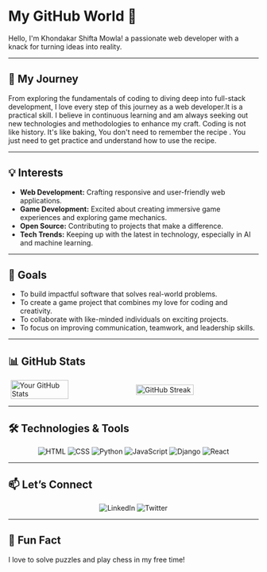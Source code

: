 # My GitHub World 👋

Hello, I'm Khondakar Shifta Mowla! a passionate web developer with a knack for turning ideas into reality.

---
## 🌟 My Journey

From exploring the fundamentals of coding to diving deep into full-stack development, I love every step of this journey as a web developer.It is a practical skill. I believe in continuous learning and am always seeking out new technologies and methodologies to enhance my craft. Coding is not like history.
It's like baking, You don't need to remember the recipe . You just need to get practice and understand how to use the recipe.

---

## 💡 Interests
- **Web Development:** Crafting responsive and user-friendly web applications.
- **Game Development:** Excited about creating immersive game experiences and exploring game mechanics.
- **Open Source:** Contributing to projects that make a difference.
- **Tech Trends:** Keeping up with the latest in technology, especially in AI and machine learning.
  
---

## 🎯 Goals
- To build impactful software that solves real-world problems.
- To create a game project that combines my love for coding and creativity.
- To collaborate with like-minded individuals on exciting projects.
- To focus on improving communication, teamwork, and leadership skills.

---

## 📊 GitHub Stats

<div style="display: flex; justify-content: space-around; align-items: center;">
  <img src="https://github-readme-stats.vercel.app/api?username=Shiftamowla&show_icons=true&theme=radical" alt="Your GitHub Stats" width="48%" />
  <img src="https://github-readme-streak-stats.herokuapp.com/?user=Shiftamowla&theme=radical" alt="GitHub Streak" width="48%" />
</div>

---

## 🛠️ Technologies & Tools

<p align="center">
  <a href="#" style="text-decoration: none;">
    <img src="https://img.shields.io/badge/-HTML-E34F26?style=for-the-badge&logo=html5&logoColor=white" alt="HTML" />
  </a>
  <a href="#" style="text-decoration: none;">
    <img src="https://img.shields.io/badge/-CSS-1572B6?style=for-the-badge&logo=css3&logoColor=white" alt="CSS" />
  </a>
  <a href="#" style="text-decoration: none;">
    <img src="https://img.shields.io/badge/-Python-3776AB?style=for-the-badge&logo=python&logoColor=white" alt="Python" />
  </a>
  <a href="#" style="text-decoration: none;">
    <img src="https://img.shields.io/badge/-JavaScript-F7DF1E?style=for-the-badge&logo=javascript&logoColor=black" alt="JavaScript" />
  </a>
  <a href="#" style="text-decoration: none;">
    <img src="https://img.shields.io/badge/-Django-092E20?style=for-the-badge&logo=django&logoColor=white" alt="Django" />
  </a>
  <a href="#" style="text-decoration: none;">
    <img src="https://img.shields.io/badge/-React-61DAFB?style=for-the-badge&logo=react&logoColor=black" alt="React" />
  </a>
</p>

---


## 📫 Let’s Connect

<p align="center">
  <a href="https://bd.linkedin.com/in/shifta-mowla-48b57b2b9" style="text-decoration: none;">
    <img src="https://img.shields.io/badge/-LinkedIn-0077B5?style=for-the-badge&logo=linkedin&logoColor=white" alt="LinkedIn" />
  </a>
  <a href="https://x.com/ShiftaS9375?t=pJOML5I7HqlFCZdgbWXAjA&s=09" style="text-decoration: none;">
    <img src="https://img.shields.io/badge/-Twitter-1DA1F2?style=for-the-badge&logo=twitter&logoColor=white" alt="Twitter" />
  </a>
</p>

---

## 🎉 Fun Fact
I love to solve puzzles and play chess in my free time!


           
